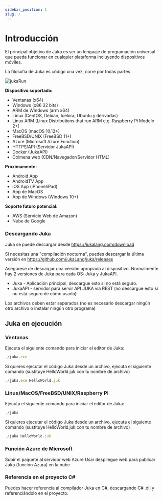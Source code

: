```yaml
---
sidebar_position: 1
slug: /
---
```


# Introducción

El principal objetivo de Juka es ser un lenguaje de programación universal que pueda funcionar en cualquier plataforma incluyendo dispositivos móviles.

La filosofía de Juka es código una vez, corre por todas partes.

![jukaRun](https://user-images.githubusercontent.com/11934545/176820860-9ff1eff4-cbde-4e90-a56f-b0826f4760a5.gif)

__Dispositivo soportado:__
- Ventanas (x64)
- Windows (x86 32 bits)
- ARM de Windows (arm x64)
- Linux (CentOS, Debian, Icelora, Ubuntu y derivadas)
- Linux ARM (Linux Distributions that run ARM e.g. Raspberry Pi Modelo 2+)
- MacOS (macOS 10.12+)
- FreeBSD/UNIX (FreeBSD 11+)
- Azure (Microsoft Azure Function)
- HTTPS/API (Servidor JukaAPI)
- Docker (JukaAPI)
- Colmena web (CDN/Navegador/Servidor HTML)

__Próximamente:__
- Android App
- AndroidTV App
- iOS App (iPhone/iPad)
- App de MacOS
- App de Windows (Windows 10+)

__Soporte futuro potencial:__
- AWS (Servicio Web de Amazon)
- Nube de Google


### Descargando Juka
Juka se puede descargar desde https://jukalang.com/download

Si necesitas una "compilación nocturna", puedes descargar la última versión en https://github.com/jukaLang/juka/releases

Asegúrese de descargar una versión apropiada al dispositivo. Normalmente hay 2 versiones de Juka para cada OS: Juka y JukaAPI.
- Juka - Aplicación principal, descargue esto si no está seguro.
- JukaAPI - servidor para servir API JUKA vía REST (no descargue esto si no está seguro de cómo usarlo)

Los archivos deben estar separados (no es necesario descargar ningún otro archivo o instalar ningún otro programa)

## Juka en ejecución

### Ventanas

Ejecuta el siguiente comando para iniciar el editor de Juka:

```jsx
./juka.exe
```

Si quieres ejecutar el código Juka desde un archivo, ejecuta el siguiente comando (sustituye HelloWorld.juk con tu nombre de archivo)

```jsx
./juka.exe HelloWorld.juk
```

### Linux/MacOS/FreeBSD/UNIX/Raspberry PI

Ejecuta el siguiente comando para iniciar el editor de Juka:
```jsx
./juka
```

Si quieres ejecutar el código Juka desde un archivo, ejecuta el siguiente comando (sustituye HelloWorld.juk con tu nombre de archivo)

```jsx
./juka HelloWorld.juk
```


### Función Azure de Microsoft

Subir el paquete al servidor web Azure Usar despliegue web para publicar Juka (función Azura) en la nube

### Referencia en el proyecto C#

Puedes hacer referencia al compilador Juka en C#, descargando C# .dll y referenciándolo en el proyecto.
